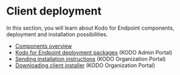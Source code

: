 # Client deployment

In this section, you will learn about Kodo for Endpoint components,  deployment and installation possibilities.

* [Components overview](components.md)
* [Kodo for Endpoint deployment packages](kodo-client-deployment-packages.md) \(KODO Admin Portal\)
* [Sending installation instructions](../../kodo-organization-portal/users/sending-installation-instructions.md) \(KODO Organization Portal\)
* [Downloading client installer](downloading-client-installer.md) \(KODO Organization Portal\)

